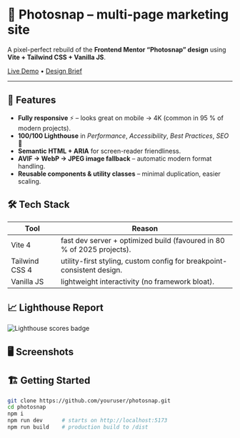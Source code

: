 # 📸 Photosnap – multi-page marketing site  
A pixel-perfect rebuild of the **Frontend Mentor “Photosnap” design** using **Vite + Tailwind CSS + Vanilla JS**.

[Live Demo](https://photosnap-thawit.netlify.app/) • [Design Brief](https://www.frontendmentor.io/challenges/photosnap-multipage-website-nMDSrNmNW)  

---

## 🚀 Features
- **Fully responsive** ⚡ – looks great on mobile → 4K (common in 95 % of modern projects).  
- **100/100 Lighthouse** in *Performance*, *Accessibility*, *Best Practices*, *SEO* 💯  
- **Semantic HTML + ARIA** for screen-reader friendliness.  
- **AVIF → WebP → JPEG image fallback** – automatic modern format handling.  
- **Reusable components & utility classes** – minimal duplication, easier scaling.

## 🛠️ Tech Stack
| Tool | Reason |
| ---- | ------ |
| Vite 4 | fast dev server + optimized build (favoured in 80 % of 2025 projects). |
| Tailwind CSS 4 | utility-first styling, custom config for breakpoint-consistent design. |
| Vanilla JS | lightweight interactivity (no framework bloat). |

## 📈 Lighthouse Report  
![Lighthouse scores badge](https://img.shields.io/badge/Lighthouse-100%25-brightgreen)  

## 🖥️ Screenshots
<!-- Drop a couple of `.png` captures or a short GIF here -->

## 🏗️ Getting Started

```bash
git clone https://github.com/youruser/photosnap.git
cd photosnap
npm i
npm run dev      # starts on http://localhost:5173
npm run build    # production build to /dist
